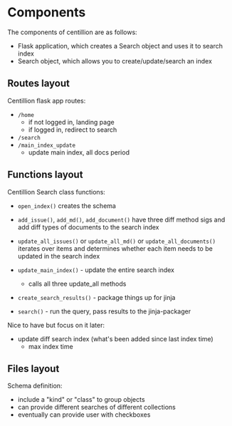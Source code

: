 # Components

The components of centillion are as follows:
- Flask application, which creates a Search object and uses it to search index
- Search object, which allows you to create/update/search an index

## Routes layout

Centillion flask app routes:

- `/home`
    - if not logged in, landing page
    - if logged in, redirect to search
- `/search`
- `/main_index_update`
    - update main index, all docs period

## Functions layout

Centillion Search class functions:

- `open_index()` creates the schema

- `add_issue()`, `add_md()`, `add_document()` have three diff method sigs and add diff types
  of documents to the search index

- `update_all_issues()` or `update_all_md()` or `update_all_documents()` iterates over items
  and determines whether each item needs to be updated in the search index

- `update_main_index()` - update the entire search index
    - calls all three update_all methods

- `create_search_results()` - package things up for jinja

- `search()` - run the query, pass results to the jinja-packager

Nice to have but focus on it later:
- update diff search index (what's been added since last index time)
    - max index time


## Files layout

Schema definition:
* include a "kind" or "class" to group objects
* can provide different searches of different collections
* eventually can provide user with checkboxes

